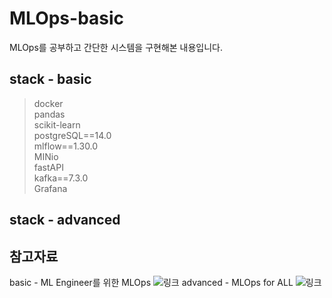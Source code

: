 # MLOps-basic

MLOps를 공부하고 간단한 시스템을 구현해본 내용입니다.    

## stack - basic
> docker   
> pandas    
> scikit-learn   
> postgreSQL==14.0   
> mlflow==1.30.0    
> MINio   
> fastAPI   
> kafka==7.3.0    
> Grafana

## stack - advanced



## 참고자료
basic - ML Engineer를 위한 MLOps
![링크](https://mlops-for-mle.github.io/tutorial/)
advanced - MLOps for ALL
![링크](https://mlops-for-all.github.io/)